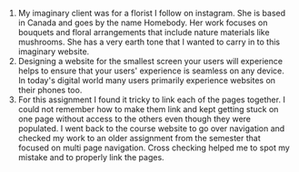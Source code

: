 1. My imaginary client was for a florist I follow on instagram. She is based in Canada and goes by the name Homebody. Her work focuses on bouquets and floral arrangements that include nature materials like mushrooms. She has a very earth tone that I wanted to carry in to this imaginary website.
2. Designing a website for the smallest screen your users will experience helps to ensure that your users' experience is seamless on any device. In today's digital world many users primarily experience websites on their phones too.
3. For this assignment I found it tricky to link each of the pages together. I could not remember how to make them link and kept getting stuck on one page without access to the others even though they were populated. I went back to the course website to go over navigation and checked my work to an older assignment from the semester that focused on multi page navigation. Cross checking helped me to spot my mistake and to properly link the pages. 
